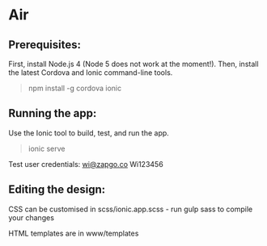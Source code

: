 Air
===

Prerequisites:
----------------
First, install Node.js 4 (Node 5 does not work at the moment!).
Then, install the latest Cordova and Ionic command-line tools.

> npm install -g cordova ionic

Running the app:
----------------
Use the Ionic tool to build, test, and run the app.

> ionic serve

Test user credentials:
wi@zapgo.co
Wi123456

Editing the design:
-------------------
CSS can be customised in scss/ionic.app.scss - run gulp sass to compile your changes

HTML templates are in www/templates

